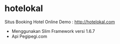 # hotelokal
Situs Booking Hotel Online
Demo : http://hotelokal.com

- Menggunakan Slim Framework versi 1.6.7
- Api Pegipegi.com
